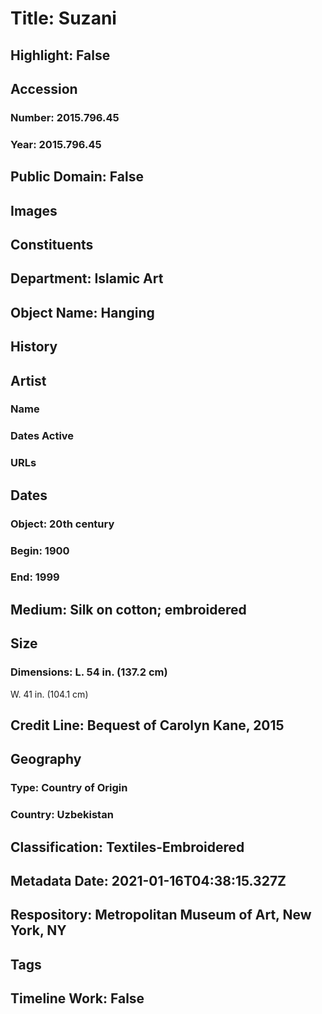 # Title: Suzani
## Highlight: False
## Accession
### Number: 2015.796.45
### Year: 2015.796.45
## Public Domain: False
## Images
## Constituents
## Department: Islamic Art
## Object Name: Hanging
## History
## Artist
### Name
### Dates Active
### URLs
## Dates
### Object: 20th century
### Begin: 1900
### End: 1999
## Medium: Silk on cotton; embroidered
## Size
### Dimensions: L. 54 in. (137.2 cm)
W. 41 in. (104.1 cm)
## Credit Line: Bequest of Carolyn Kane, 2015
## Geography
### Type: Country of Origin
### Country: Uzbekistan
## Classification: Textiles-Embroidered
## Metadata Date: 2021-01-16T04:38:15.327Z
## Respository: Metropolitan Museum of Art, New York, NY
## Tags
## Timeline Work: False